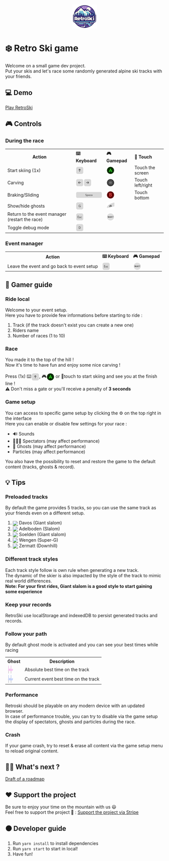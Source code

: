 <p align="center">
  <img src="src/assets/logos/small_logo.png"/>
</p>

# ❄️ Retro Ski game
Welcome on a small game dev project.<br>
Put your skis and let's race some randomly generated alpine ski tracks with your friends.

## 💻 Demo
<a href="https://une-entreprise.ch/retroski">Play RetroSki</a>

## 🎮 Controls
### During the race
<table>
  <tr>
    <th>Action</th>
    <th align="left">⌨️ Keyboard</th>
    <th align="left">🎮 Gamepad</th>
    <th align="left">📱 Touch</th>
  </tr>
  <tr>
    <td>Start skiing (1x)</td>
    <td><img src="src/assets/icons/keyboard_arrow_up.png" valign="bottom"/></td>
    <td><img src="src/assets/icons/gamepad_a.png" valign="bottom"/></td>
    <td>Touch the screen</td>
  </tr>
  <tr>
    <td>Carving</td>
    <td><img src="src/assets/icons/keyboard_arrow_left.png" valign="bottom"/><img src="src/assets/icons/keyboard_arrow_right.png" valign="bottom"/></td>
    <td><img src="src/assets/icons/gamepad_left_stick.png" valign="bottom"/></td>
    <td>Touch left/right</td>
  </tr>
  <tr>
    <td>Braking/Sliding</td>
    <td><img src="src/assets/icons/keyboard_space.png" valign="bottom"/></td>
    <td><img src="src/assets/icons/gamepad_b.png" valign="bottom"/></td>
    <td>Touch bottom</td>
  </tr>
  <tr>
    <td>Show/hide ghosts</td>
    <td><img src="src/assets/icons/keyboard_g.png" valign="bottom"/></td>
    <td><img src="src/assets/icons/gamepad_left_bumper.png" valign="bottom"/></td>
    <td></td>
  </tr>
  <tr>
    <td>Return to the event manager (restart the race)</td>
    <td><img src="src/assets/icons/keyboard_exit.png" valign="bottom"/></td>
    <td><img src="src/assets/icons/gamepad_select.png" valign="bottom"/></td>
    <td></td>
  </tr>
  <tr>
    <td>Toggle debug mode</td>
    <td><img src="src/assets/icons/keyboard_d.png" valign="bottom"/></td>
    <td></td>
    <td></td>
  </tr>
</table>

### Event manager
<table>
  <tr>
    <th>Action</th>
    <th>⌨️ Keyboard</th>
    <th>🎮 Gamepad</th>
  </tr>
  <tr>
    <td>Leave the event and go back to event setup</td>
    <td><img src="src/assets/icons/keyboard_exit.png" valign="bottom"/></td>
    <td><img src="src/assets/icons/gamepad_select.png" valign="bottom"/></td>
  </tr>
</table>

## 📘 Gamer guide
### Ride local
Welcome to your event setup.<br>
Here you have to provide few informations before starting to ride :
1. Track (if the track doesn't exist you can create a new one)<br>
2. Riders name
3. Number of races (1 to 10)

### Race
You made it to the top of the hill !<br>
Now it's time to have fun and enjoy some nice carving !<br><br>
Press (1x) ⌨️<img src="src/assets/icons/keyboard_arrow_up.png" valign="bottom"/>, 🎮<img src="src/assets/icons/gamepad_a.png" valign="bottom"/> or 📱touch to start skiing and see you at the finish line !<br>
⚠️ Don't miss a gate or you'll receive a penalty of <b>3 seconds</b>

### Game setup
You can access to specific game setup by clicking the ⚙️ on the top right in the interface<br>
Here you can enable or disable few settings for your race :
<ul>
  <li>🔊 Sounds</li>
  <li>🧑‍🤝‍🧑 Spectators (may affect performance)</li>
  <li>👻 Ghosts (may affect performance)</li>
  <li> Particles (may affect performance)</li>
</ul>
You also have the possibility to reset and restore the game to the default content (tracks, ghosts & record).

## 💡 Tips
### Preloaded tracks
By default the game provides 5 tracks, so you can use the same track as your friends even on a different setup.
1. <img src="https://www.kidlink.org/icons/f0-ch.gif" valign="middle"/> Davos (Giant slalom)
2. <img src="https://www.kidlink.org/icons/f0-ch.gif" valign="middle"/> Adelboden (Slalom)
3. <img src="https://www.kidlink.org/icons/f0-at.gif" valign="middle"/> Soelden (Giant slalom)
4. <img src="https://www.kidlink.org/icons/f0-ch.gif" valign="middle"/> Wengen (Super-G)
5. <img src="https://www.kidlink.org/icons/f0-ch.gif" valign="middle"/> Zermatt (Downhill)

### Different track styles
Each track style follow is own rule when generating a new track.<br>
The dynamic of the skier is also impacted by the style of the track to mimic real world differences.<br>
<b>Note: For your first rides, Giant slalom is a good style to start gaining some experience</b>

### Keep your records
RetroSki use localStorage and indexedDB to persist generated tracks and records.

### Follow your path
By default ghost mode is activated and you can see your best times while racing<br>
<table>
  <tr>
    <th>Ghost</th>
    <th>Description</th>
  </tr>
  <tr>
    <td><img src="src/assets/icons/global_record_ghost.png" valign="bottom"/></td>
    <td>Absolute best time on the track</td>
  </tr>
  <tr>
    <td><img src="src/assets/icons/event_record_ghost.png" valign="bottom"/></td>
    <td>Current event best time on the track</td>
  </tr>
</table>

### Performance
Retroski should be playable on any modern device with an updated browser.<br>
In case of performance trouble, you can try to disable via the game setup the display of spectators, ghosts and particles during the race.

### Crash
If your game crash, try to reset & erase all content via the game setup menu to reload original content.

## 👷‍♂️ What's next ?
<a href="roadmap.md">Draft of a roadmap</a>

## ❤️ Support the project
Be sure to enjoy your time on the mountain with us 😃<br>
Feel free to support the project 🙏 :
<a href="https://donate.stripe.com/7sIaGu2wO52K9S8aEE">Support the project via Stripe</a>

## ⚫ Developer guide
1. Run `yarn install` to install dependencies
2. Run `yarn start` to start in local!
3. Have fun!
